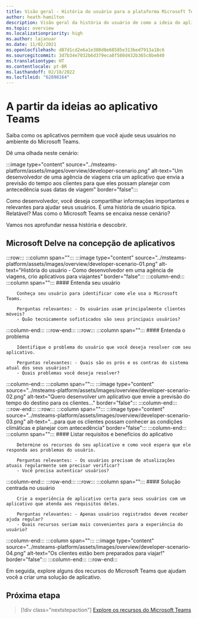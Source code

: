 ```yaml
---
title: Visão geral - História do usuário para a plataforma Microsoft Teams
author: heath-hamilton
description: Visão geral da história do usuário de como a ideia do aplicativo se encaixa
ms.topic: overview
ms.localizationpriority: high
ms.author: lajanuar
ms.date: 11/02/2021
ms.openlocfilehash: d87d1cd2e6a1e380d8e68585e313bed7913a18c6
ms.sourcegitcommit: 3d7b34e7032b6d379eca8f580d432b365c8be840
ms.translationtype: HT
ms.contentlocale: pt-BR
ms.lasthandoff: 02/18/2022
ms.locfileid: "62898164"
---
```

# <a name="from-ideas-to-teams-app"></a>A partir da ideias ao aplicativo Teams

Saiba como os aplicativos permitem que você ajude seus usuários no ambiente do Microsoft Teams.

Dê uma olhada neste cenário:

:::image type="content" source="../msteams-platform/assets/images/overview/developer-scenario.png" alt-text="Um desenvolvedor de uma agência de viagens cria um aplicativo que envia a previsão do tempo aos clientes para que eles possam planejar com antecedência suas datas de viagem" border="false":::

Como desenvolvedor, você deseja compartilhar informações importantes e relevantes para ajudar seus usuários. É uma história de usuário típica. Relatável? Mas como o Microsoft Teams se encaixa nesse cenário?

Vamos nos aprofundar nessa história e descobrir.

## <a name="delve-into-app-ideation"></a>Microsoft Delve na concepção de aplicativos

:::row:::
   :::column span="":::
      :::image type="content" source="../msteams-platform/assets/images/overview/developer-scenario-01.png" alt-text="História do usuário - Como desenvolvedor em uma agência de viagens, crio aplicativos para viajantes" border="false":::
   :::column-end:::
   :::column span="":::
      #### <a name="understand-your-user"></a>Entenda seu usuário

        Conheça seu usuário para identificar como ele usa o Microsoft Teams. 
        
        Perguntas relevantes: - Os usuários usam principalmente clientes móveis?
        - Quão tecnicamente sofisticados são seus principais usuários?
   :::column-end:::
:::row-end:::
:::row:::
   :::column span="":::
      #### <a name="understand-the-problem"></a>Entenda o problema

        Identifique o problema do usuário que você deseja resolver com seu aplicativo. 

        Perguntas relevantes: - Quais são os prós e os contras do sistema atual dos seus usuários?
        - Quais problemas você deseja resolver?
   :::column-end:::
   :::column span="":::
       :::image type="content" source="../msteams-platform/assets/images/overview/developer-scenario-02.png" alt-text="Quero desenvolver um aplicativo que envie a previsão do tempo do destino para os clientes..." border="false":::
   :::column-end:::
:::row-end:::
:::row:::
   :::column span="":::
      :::image type="content" source="../msteams-platform/assets/images/overview/developer-scenario-03.png" alt-text="...para que os clientes possam conhecer as condições climáticas e planejar com antecedência" border="false"::: 
   :::column-end:::
   :::column span="":::
      #### <a name="list-app-requirements-and-benefits"></a>Listar requisitos e benefícios do aplicativo

        Determine os recursos do seu aplicativo e como você espera que ele responda aos problemas do usuário. 

        Perguntas relevantes: - Os usuários precisam de atualizações atuais regularmente sem precisar verificar?
        - Você precisa autenticar usuários?
   :::column-end:::
:::row-end:::
:::row:::
   :::column span="":::
      #### <a name="user-centric-solution"></a>Solução centrada no usuário

        Crie a experiência de aplicativo certa para seus usuários com um aplicativo que atenda aos requisitos deles. 

        Perguntas relevantes: - Apenas usuários registrados devem receber ajuda regular?
        - Quais recursos seriam mais convenientes para a experiência do usuário?
   :::column-end:::
   :::column span="":::
       :::image type="content" source="../msteams-platform/assets/images/overview/developer-scenario-04.png" alt-text="Os clientes estão bem preparados para viajar!" border="false":::
   :::column-end:::
:::row-end:::

Em seguida, explore alguns dos recursos do Microsoft Teams que ajudam você a criar uma solução de aplicativo.

## <a name="next-step"></a>Próxima etapa

> [!div class="nextstepaction"]
> [Explore os recursos do Microsoft Teams](overview-explore.md)
